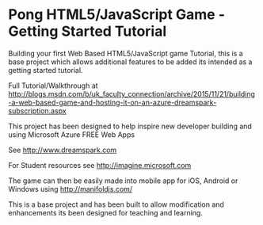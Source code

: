 # Pong HTML5/JavaScript Game - Getting Started Tutorial

Building your first Web Based HTML5/JavaScript game Tutorial, this is a base project which allows additional features to be added its intended as a getting started tutorial.

Full Tutorial/Walkthrough at http://blogs.msdn.com/b/uk_faculty_connection/archive/2015/11/21/building-a-web-based-game-and-hosting-it-on-an-azure-dreamspark-subscription.aspx

This project has been designed to help inspire new developer building and using Microsoft Azure FREE Web Apps

See http://www.dreamspark.com 

For Student resources see http://imagine.microsoft.com

The game can then be easily made into mobile app for iOS, Android or Windows using http://manifoldjs.com/

This is a base project and has been built to allow modification and enhancements its been designed for teaching and learning.